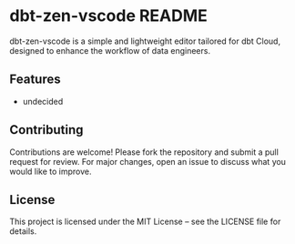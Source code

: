 # dbt-zen-vscode README
dbt-zen-vscode is a simple and lightweight editor tailored for dbt Cloud, designed to enhance the workflow of data engineers.

## Features
+ undecided

## Contributing
Contributions are welcome! Please fork the repository and submit a pull request for review. For major changes, open an issue to discuss what you would like to improve.

## License
This project is licensed under the MIT License – see the LICENSE file for details.
